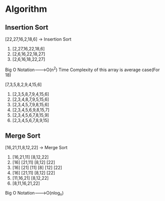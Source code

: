 # Algorithm

## Insertion Sort

[22,27,16,2,18,6] -> Insertion Sort

1. [2,27,16,22,18,6]
2. [2,6,16,22,18,27]
3. [2,6,16,18,22,27]

Big O Notation--->O(n<sup>2</sup>)
Time Complexity of this array is average case(For 18)

[7,3,5,8,2,9,4,15,6] 

1. [2,3,5,8,7,9,4,15,6]
2. [2,3,4,8,7,9,5,15,6]
3. [2,3,4,5,7,9,8,15,6]
4. [2,3,4,5,6,9,8,15,7]
5. [2,3,4,5,6,7,8,15,9]
6. [2,3,4,5,6,7,8,9,15]

## Merge Sort 

[16,21,11,8,12,22] -> Merge Sort

1. [16,21,11] [8,12,22]
2. [16] [21,11]      [8,12] [22]
3. [16] [21] [11]     [8] [12] [22]
4. [16] [21,11]    [8,12]  [22]        
5. [11,16,21]    [8,12,22]
6. [8,11,16,21,22]

Big O Notation--->O(nlog<sub>n</sub>)
